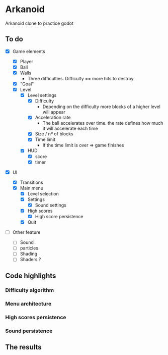 # Arkanoid

Arkanoid clone to practice godot

## To do

- [x] Game elements

  - [x] Player
  - [x] Ball
  - [x] Walls
	- Three difficulties. Difficulty == more hits to destroy
  - [x] "Goal"
  - [x] Level
	- [x] Level settings
	  - [x] Difficulty
		- Depending on the difficulty more blocks of a higher level will appear
	  - [x] Acceleration rate
		- The ball accelerates over time. the rate defines how much it will accelerate each time
	  - [x] Size / nº of blocks
	  - [x] Time limit
		- If the time limit is over => game finishes
	- [x] HUD
	  - [x] score
	  - [x] timer

- [x] UI
  - [x] Transitions
  - [x] Main menu
	- [x] Level selection
	- [x] Settings
	  - [x] Sound settings
	- [x] High scores
	  - [x] High score persistence
	- [x] Quit

- [ ] Other feature
  - [ ] Sound
  - [ ] particles
  - [ ] Shading
  - [ ] Shaders ?

## Code highlights

### Difficulty algorithm

### Menu architecture

### High scores persistence

### Sound persistence

## The results
